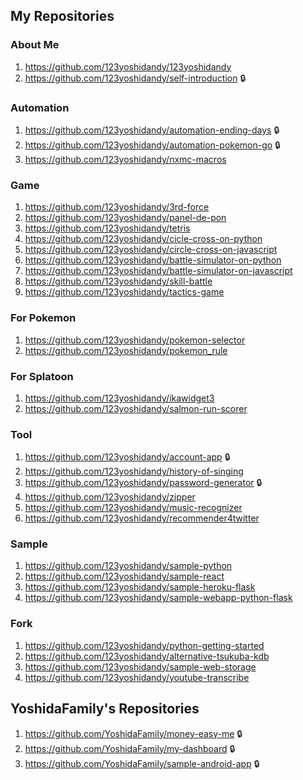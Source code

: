 ## My Repositories

### About Me

1. https://github.com/123yoshidandy/123yoshidandy
1. https://github.com/123yoshidandy/self-introduction :lock:

### Automation

1. https://github.com/123yoshidandy/automation-ending-days :lock:
1. https://github.com/123yoshidandy/automation-pokemon-go :lock:
1. https://github.com/123yoshidandy/nxmc-macros

### Game

1. https://github.com/123yoshidandy/3rd-force
1. https://github.com/123yoshidandy/panel-de-pon
1. https://github.com/123yoshidandy/tetris
1. https://github.com/123yoshidandy/cicle-cross-on-python
1. https://github.com/123yoshidandy/circle-cross-on-javascript
1. https://github.com/123yoshidandy/battle-simulator-on-python
1. https://github.com/123yoshidandy/battle-simulator-on-javascript
1. https://github.com/123yoshidandy/skill-battle
1. https://github.com/123yoshidandy/tactics-game

### For Pokemon

1. https://github.com/123yoshidandy/pokemon-selector
1. https://github.com/123yoshidandy/pokemon_rule

### For Splatoon

1. https://github.com/123yoshidandy/ikawidget3
2. https://github.com/123yoshidandy/salmon-run-scorer

### Tool

1. https://github.com/123yoshidandy/account-app :lock:
1. https://github.com/123yoshidandy/history-of-singing
1. https://github.com/123yoshidandy/password-generator :lock:
1. https://github.com/123yoshidandy/zipper
1. https://github.com/123yoshidandy/music-recognizer
1. https://github.com/123yoshidandy/recommender4twitter

### Sample

1. https://github.com/123yoshidandy/sample-python
1. https://github.com/123yoshidandy/sample-react
1. https://github.com/123yoshidandy/sample-heroku-flask
1. https://github.com/123yoshidandy/sample-webapp-python-flask

### Fork

1. https://github.com/123yoshidandy/python-getting-started
1. https://github.com/123yoshidandy/alternative-tsukuba-kdb
1. https://github.com/123yoshidandy/sample-web-storage
1. https://github.com/123yoshidandy/youtube-transcribe

## YoshidaFamily's Repositories

1. https://github.com/YoshidaFamily/money-easy-me :lock:
2. https://github.com/YoshidaFamily/my-dashboard :lock:
3. https://github.com/YoshidaFamily/sample-android-app :lock:
